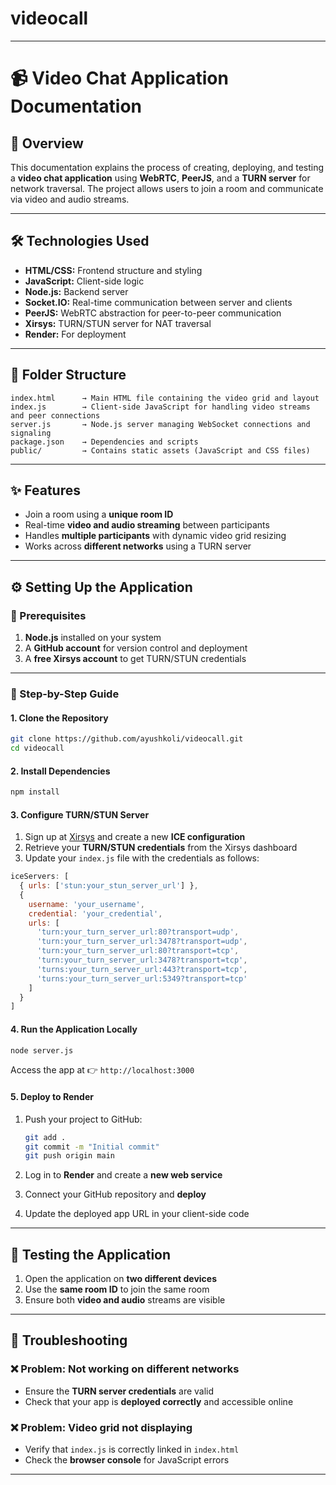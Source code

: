 # videocall

---

# 📹 Video Chat Application Documentation

## 🧩 Overview

This documentation explains the process of creating, deploying, and testing a **video chat application** using **WebRTC**, **PeerJS**, and a **TURN server** for network traversal.
The project allows users to join a room and communicate via video and audio streams.

---

## 🛠️ Technologies Used

* **HTML/CSS:** Frontend structure and styling
* **JavaScript:** Client-side logic
* **Node.js:** Backend server
* **Socket.IO:** Real-time communication between server and clients
* **PeerJS:** WebRTC abstraction for peer-to-peer communication
* **Xirsys:** TURN/STUN server for NAT traversal
* **Render:** For deployment

---

## 📁 Folder Structure

```
index.html      → Main HTML file containing the video grid and layout
index.js        → Client-side JavaScript for handling video streams and peer connections
server.js       → Node.js server managing WebSocket connections and signaling
package.json    → Dependencies and scripts
public/         → Contains static assets (JavaScript and CSS files)
```

---

## ✨ Features

* Join a room using a **unique room ID**
* Real-time **video and audio streaming** between participants
* Handles **multiple participants** with dynamic video grid resizing
* Works across **different networks** using a TURN server

---

## ⚙️ Setting Up the Application

### 🧾 Prerequisites

1. **Node.js** installed on your system
2. A **GitHub account** for version control and deployment
3. A **free Xirsys account** to get TURN/STUN credentials

---

### 🚀 Step-by-Step Guide

#### 1. Clone the Repository

```bash
git clone https://github.com/ayushkoli/videocall.git
cd videocall
```

#### 2. Install Dependencies

```bash
npm install
```

#### 3. Configure TURN/STUN Server

1. Sign up at [Xirsys](https://xirsys.com) and create a new **ICE configuration**
2. Retrieve your **TURN/STUN credentials** from the Xirsys dashboard
3. Update your `index.js` file with the credentials as follows:

```javascript
iceServers: [
  { urls: ['stun:your_stun_server_url'] },
  {
    username: 'your_username',
    credential: 'your_credential',
    urls: [
      'turn:your_turn_server_url:80?transport=udp',
      'turn:your_turn_server_url:3478?transport=udp',
      'turn:your_turn_server_url:80?transport=tcp',
      'turn:your_turn_server_url:3478?transport=tcp',
      'turns:your_turn_server_url:443?transport=tcp',
      'turns:your_turn_server_url:5349?transport=tcp'
    ]
  }
]
```

#### 4. Run the Application Locally

```bash
node server.js
```

Access the app at 👉 `http://localhost:3000`

#### 5. Deploy to Render

1. Push your project to GitHub:

   ```bash
   git add .
   git commit -m "Initial commit"
   git push origin main
   ```
2. Log in to **Render** and create a **new web service**
3. Connect your GitHub repository and **deploy**
4. Update the deployed app URL in your client-side code

---

## 🧪 Testing the Application

1. Open the application on **two different devices**
2. Use the **same room ID** to join the same room
3. Ensure both **video and audio** streams are visible

---

## 🐞 Troubleshooting

### ❌ Problem: Not working on different networks

* Ensure the **TURN server credentials** are valid
* Check that your app is **deployed correctly** and accessible online

### ❌ Problem: Video grid not displaying

* Verify that `index.js` is correctly linked in `index.html`
* Check the **browser console** for JavaScript errors

---




